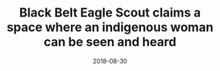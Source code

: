 ---
title: "Black Belt Eagle Scout claims a space where an indigenous woman can be seen and heard"
date: "2018-08-30"
publisher: "Boston Globe"
link: "https://www.bostonglobe.com/arts/2018/08/30/black-belt-eagle-scout-claims-space-where-indigenous-woman-can-seen-and-heard/kMiUzXXft4icuiAa0TNDRP/story.html"
---